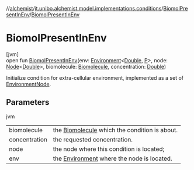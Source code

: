 //[alchemist](../../../index.md)/[it.unibo.alchemist.model.implementations.conditions](../index.md)/[BiomolPresentInEnv](index.md)/[BiomolPresentInEnv](-biomol-present-in-env.md)

# BiomolPresentInEnv

[jvm]\
open fun [BiomolPresentInEnv](-biomol-present-in-env.md)(env: [Environment](../../it.unibo.alchemist.model.interfaces/-environment/index.md)<[Double](https://docs.oracle.com/javase/8/docs/api/java/lang/Double.html), [P](../../it.unibo.alchemist.model.implementations.environments/-abstract2-d-environment/index.md)>, node: [Node](../../it.unibo.alchemist.model.interfaces/-node/index.md)<[Double](https://docs.oracle.com/javase/8/docs/api/java/lang/Double.html)>, biomolecule: [Biomolecule](../../it.unibo.alchemist.model.implementations.molecules/-biomolecule/index.md), concentration: [Double](https://docs.oracle.com/javase/8/docs/api/java/lang/Double.html))

Initialize condition for extra-cellular environment, implemented as a set of [EnvironmentNode](../../it.unibo.alchemist.model.interfaces/-environment-node/index.md).

## Parameters

jvm

| | |
|---|---|
| biomolecule | the [Biomolecule](../../it.unibo.alchemist.model.implementations.molecules/-biomolecule/index.md) which the condition is about. |
| concentration | the requested concentration. |
| node | the node where this condition is located; |
| env | the [Environment](../../it.unibo.alchemist.model.interfaces/-environment/index.md) where the node is located. |
